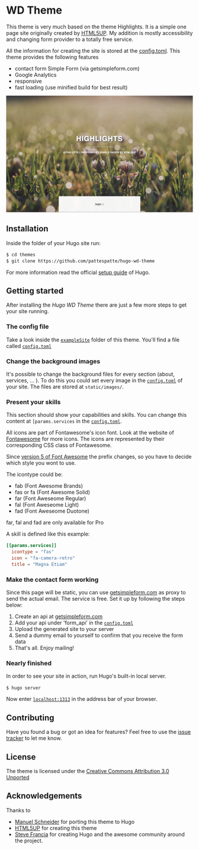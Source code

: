 # WD Theme

This theme is very much based on the theme Highlights. It is a simple one page site originally created by [HTML5UP](http://html5up.net). My addition is mostly accessibility and changing form provider to a totally free service.

All the information for creating the site is stored at the [config.toml](https://raw.githubusercontent.com/pattespatte/hugo-wd-theme/master/exampleSite/config.toml).
This theme provides the following features

- contact form Simple Form (via getsimpleform.com)
- Google Analytics
- responsive
- fast loading (use minified build for best result)

![Hugo WD Theme screenshot](https://raw.githubusercontent.com/pattespatte/hugo-wd-theme/master/images/screenshot.png)

## Installation

Inside the folder of your Hugo site run:

```bash
$ cd themes
$ git clone https://github.com/pattespatte/hugo-wd-theme
```

For more information read the official [setup guide](//gohugo.io/overview/installing/) of Hugo.

## Getting started

After installing the _Hugo WD Theme_ there are just a few more steps to get your site running.

### The config file

Take a look inside the [`exampleSite`](//github.com/pattespatte/hugo-wd-theme/tree/master/exampleSite) folder of this theme. You'll find a file called [`config.toml`](//github.com/pattespatte/hugo-wd-theme/tree/master/exampleSite/config.toml)

### Change the background images

It's possible to change the background files for every section (about, services, ... ). To do this you could set every image in the [`config.toml`](//github.com/pattespatte/hugo-wd-theme/tree/master/exampleSite/config.toml) of your site. The files are stored at `static/images/`.

### Present your skills

This section should show your capabilities and skills. You can change this content at `[params.services` in the [`config.toml`](//github.com/pattespatte/hugo-wd-theme/tree/master/exampleSite/config.toml).

All icons are part of Fontawesome's icon font. Look at the website of [Fontawesome](//fortawesome.github.io/Font-Awesome/icons/) for more icons. The icons are represented by their corresponding CSS class of Fontawesome.

Since [version 5 of Font Awesome](https://fontawesome.com/how-to-use/on-the-web/setup/upgrading-from-version-4) the prefix changes, so you have to decide which style you wont to use.

The icontype could be:

- fab (Font Awesome Brands)
- fas or fa (Font Awesome Solid)
- far (Font Aweseome Regular)
- fal (Font Aweseome Light)
- fad (Font Aweseome Duotone)

far, fal and fad are only available for Pro

A skill is defined like this example:

```toml
[[params.services]]
  icontype = "fas"
  icon = "fa-camera-retro"
  title = "Magna Etiam"
```

### Make the contact form working

Since this page will be static, you can use [getsimpleform.com](//getsimpleform.com/) as proxy to send the actual email. The service is free. Set it up by following the steps below:

1. Create an api at [getsimpleform.com](//getsimpleform.com)
2. Add your api under 'form_api' in the [`config.toml`](//github.com/pattespatte/hugo-wd-theme/tree/master/exampleSite/config.toml)
3. Upload the generated site to your server
4. Send a dummy email to yourself to confirm that you receive the form data
5. That's all. Enjoy mailing!

### Nearly finished

In order to see your site in action, run Hugo's built-in local server.

`$ hugo server`

Now enter [`localhost:1313`](http://localhost:1313) in the address bar of your browser.

## Contributing

Have you found a bug or got an idea for features? Feel free to use the [issue tracker](//github.com/pattespatte/hugo-wd-theme/issues) to let me know.

## License

The theme is licensed under the [Creative Commons Attribution 3.0 Unported](https://creativecommons.org/licenses/by/3.0/)

## Acknowledgements

Thanks to

- [Manuel Schneider](https://github.com/schmanat) for porting this theme to Hugo
- [HTML5UP](http://html5up.net) for creating this theme
- [Steve Francia](//github.com/spf13) for creating Hugo and the awesome community around the project.
